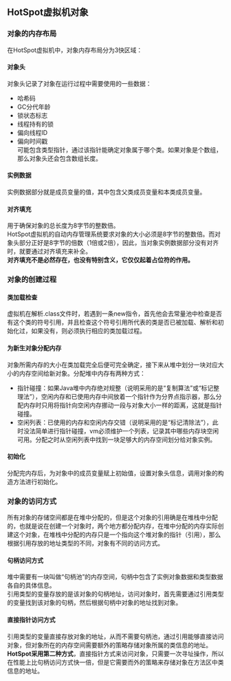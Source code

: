 ## HotSpot虚拟机对象
### 对象的内存布局
在HotSpot虚拟机中，对象内存布局分为3快区域：   
#### 对象头
对象头记录了对象在运行过程中需要使用的一些数据：  
+ 哈希码
+ GC分代年龄
+ 锁状态标志
+ 线程持有的锁
+ 偏向线程ID
+ 偏向时间戳   
可能包含类型指针，通过该指针能确定对象属于哪个类。如果对象是个数组，那么对象头还会包含数组长度。   
#### 实例数据
实例数据部分就是成员变量的值，其中包含父类成员变量和本类成员变量。  
#### 对齐填充
用于确保对象的总长度为8字节的整数倍。   
HotSpot虚拟机的自动内存管理系统要求对象的大小必须是8字节的整数倍。而对象头部分正好是8字节的倍数（1倍或2倍），因此，当对象实例数据部分没有对齐时，就要通过对齐填充来补全。   
**对齐填充不是必然存在，也没有特别含义，它仅仅起着占位符的作用。**  
### 对象的创建过程 
#### 类加载检查
虚拟机在解析.class文件时，若遇到一条new指令，首先他会去常量池中检查是否有这个类的符号引用，并且检查这个符号引用所代表的类是否已被加载、解析和初始化过，如果没有，则必须执行相应的类加载过程。   
#### 为新生对象分配内存
对象所需内存的大小在类加载完全后便可完全确定，接下来从堆中划分一块对应大小的内存空间给新对象。分配堆中内存有两种方式：  
+ 指针碰撞：如果Java堆中内存绝对规整（说明采用的是“复制算法”或“标记整理法”），空闲内存和已使用内存中间放着一个指针作为分界点指示器，那么分配内存时只用将指针向空闲内存挪动一段与对象大小一样的距离，这就是指针碰撞。
+ 空闲列表：已使用的内存和空闲内存交错（说明采用的是“标记清除法”），此时没法简单进行指针碰撞，vm必须维护一个列表，记录其中哪些内存块空闲可用。分配之时从空闲列表中找到一块足够大的内存空间划分给对象实例。   
#### 初始化
分配完内存后，为对象中的成员变量赋上初始值，设置对象头信息，调用对象的构造方法进行初始化。
### 对象的访问方式
所有对象的存储空间都是在堆中分配的，但是这个对象的引用确是在堆栈中分配的，也就是说在创建一个对象时，两个地方都分配内存，在堆中分配的内存实际创建这个对象，在堆栈中分配的内存只是一个指向这个堆对象的指针（引用），那么根据引用存放的地址类型的不同，对象有不同的访问方式。    
#### 句柄访问方式
堆中需要有一块叫做“句柄池”的内存空间，句柄中包含了实例对象数据和类型数据各自的具体信息。   
引用类型的变量存放的是该对象的句柄地址，访问对象时，首先需要通过引用类型的变量找到该对象的句柄，然后根据句柄中对象的地址找到对象。   
#### 直接指针访问方式
引用类型的变量直接存放对象的地址，从而不需要句柄池，通过引用能够直接访问对象，但对象所在的内存空间需要额外的策略存储对象所属的类信息的地址。  
**HotSpot采用第二种方式**，直接指针方式来访问对象，只需要一次寻址操作，所以在性能上比句柄访问方式快一倍，但是它需要而外的策略来存储对象在方法区中类信息的地址。